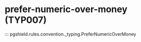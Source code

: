 # prefer-numeric-over-money (TYP007)

::: pgshield.rules.convention._typing.PreferNumericOverMoney

